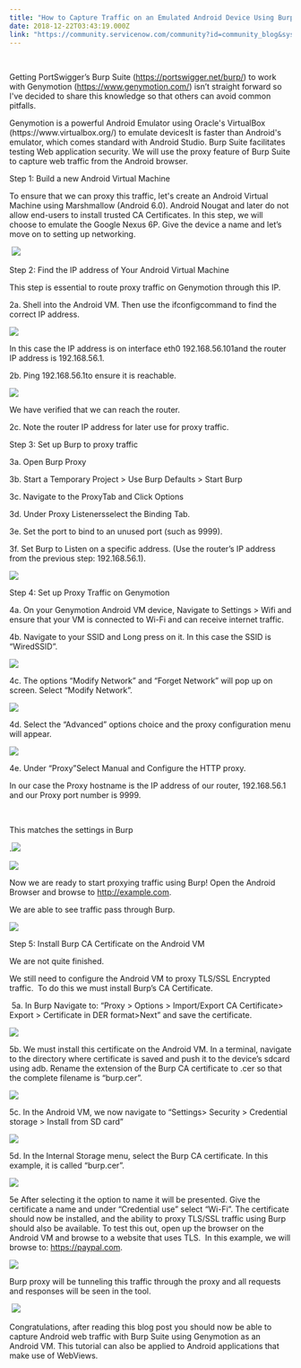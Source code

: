 ```yaml
---
title: "How to Capture Traffic on an Emulated Android Device Using Burp Suite with Genymotion"
date: 2018-12-22T03:43:19.000Z
link: "https://community.servicenow.com/community?id=community_blog&sys_id=a15673c1db2ea780107d5583ca961905"
---
```

<p> </p>
<p>Getting PortSwigger’s Burp Suite (<a href="https://portswigger.net/burp/" rel="nofollow">https://portswigger.net/burp/</a>) to work with Genymotion (<a href="https://www.genymotion.com/" rel="nofollow">https://www.genymotion.com/</a>) isn’t straight forward so I&#39;ve decided to share this knowledge so that others can avoid common pitfalls. </p>
<p>Genymotion is a powerful Android Emulator using Oracle&#39;s VirtualBox (https://www.virtualbox.org/) to emulate devicesIt is faster than Android&#39;s emulator, which comes standard with Android Studio. Burp Suite facilitates testing Web application security. We will use the proxy feature of Burp Suite to capture web traffic from the Android browser.</p>
<p>Step 1: Build a new Android Virtual Machine</p>
<p>To ensure that we can proxy this traffic, let&#39;s create an Android Virtual Machine using Marshmallow (Android 6.0). Android Nougat and later do not allow end-users to install trusted CA Certificates. In this step, we will choose to emulate the Google Nexus 6P. Give the device a name and let’s move on to setting up networking.</p>
<p> <img src="5fd37b49dbeaa780107d5583ca961923.iix" /></p>
<p>Step 2: Find the IP address of Your Android Virtual Machine</p>
<p>This step is essential to route proxy traffic on Genymotion through this IP.</p>
<p>2a. Shell into the Android VM. Then use the ifconfigcommand to find the correct IP address.</p>
<p><img src="9df33389dbeaa780107d5583ca961930.iix" /></p>
<p>In this case the IP address is on interface eth0 192.168.56.101and the router IP address is 192.168.56.1. </p>
<p>2b. Ping 192.168.56.1to ensure it is reachable.</p>
<p><img src="a604f389dbeaa780107d5583ca9619f7.iix" /></p>
<p>We have verified that we can reach the router.</p>
<p>2c. Note the router IP address for later use for proxy traffic.</p>
<p>Step 3: Set up Burp to proxy traffic</p>
<p>3a. Open Burp Proxy</p>
<p>3b. Start a Temporary Project &gt; Use Burp Defaults &gt; Start Burp</p>
<p>3c. Navigate to the ProxyTab and Click Options</p>
<p>3d. Under Proxy Listenersselect the Binding Tab.</p>
<p>3e. Set the port to bind to an unused port (such as 9999). </p>
<p>3f. Set Burp to Listen on a specific address. (Use the router’s IP address from the previous step: 192.168.56.1).</p>
<p><img src="b234bb89dbeaa780107d5583ca9619a5.iix" /></p>
<p>Step 4: Set up Proxy Traffic on Genymotion</p>
<p>4a. On your Genymotion Android VM device, Navigate to Settings &gt; Wifi and ensure that your VM is connected to Wi-Fi and can receive internet traffic.</p>
<p>4b. Navigate to your SSID and Long press on it. In this case the SSID is “WiredSSID”.</p>
<p><img src="215433c9dbeaa780107d5583ca9619dc.iix" /></p>
<p>4c. The options “Modify Network” and “Forget Network” will pop up on screen. Select “Modify Network”.</p>
<p><img src="226433c9dbeaa780107d5583ca9619ec.iix" /></p>
<p>4d. Select the “Advanced” options choice and the proxy configuration menu will appear.</p>
<p><img src="848477c9dbeaa780107d5583ca9619b8.iix" /></p>
<p>4e. Under “Proxy”Select Manual and Configure the HTTP proxy.</p>
<p>In our case the Proxy hostname is the IP address of our router, 192.168.56.1 and our Proxy port number is 9999.</p>
<p> </p>
<p>This matches the settings in Burp</p>
<p>.<img src="b994734ddbeaa780107d5583ca9619c1.iix" /></p>
<p><img src="b9b4374ddbeaa780107d5583ca96190b.iix" /></p>
<p>Now we are ready to start proxying traffic using Burp! Open the Android Browser and browse to <a href="http://example.com/" rel="nofollow">http://example.com</a>.</p>
<p>We are able to see traffic pass through Burp.</p>
<p><img src="92d47b4ddbeaa780107d5583ca96198b.iix" /></p>
<p>Step 5: Install Burp CA Certificate on the Android VM</p>
<p>We are not quite finished.</p>
<p>We still need to configure the Android VM to proxy TLS/SSL Encrypted traffic.  To do this we must install Burp’s CA Certificate.</p>
<p> 5a. In Burp Navigate to: “Proxy &gt; Options &gt; Import/Export CA Certificate&gt; Export &gt; Certificate in DER format&gt;Next” and save the certificate.</p>
<p><img src="4605f38ddbeaa780107d5583ca9619fb.iix" /></p>
<p>5b. We must install this certificate on the Android VM. In a terminal, navigate to the directory where certificate is saved and push it to the device’s sdcard using adb. Rename the extension of the Burp CA certificate to .cer so that the complete filename is “burp.cer”.</p>
<p><img src="9d253b8ddbeaa780107d5583ca961939.iix" /></p>
<p>5c. In the Android VM, we now navigate to “Settings&gt; Security &gt; Credential storage &gt; Install from SD card”</p>
<p><img src="b3353f8ddbeaa780107d5583ca9619e5.iix" /></p>
<p>5d. In the Internal Storage menu, select the Burp CA certificate. In this example, it is called “burp.cer”.</p>
<p><img src="fe5573cddbeaa780107d5583ca9619df.iix" /></p>
<p>5e After selecting it the option to name it will be presented. Give the certificate a name and under “Credential use” select “Wi-Fi”. The certificate should now be installed, and the ability to proxy TLS/SSL traffic using Burp should also be available. To test this out, open up the browser on the Android VM and browse to a website that uses TLS.  In this example, we will browse to: <a href="https://paypal.com/" rel="nofollow">https://paypal.com</a>.</p>
<p><img src="8c85f7cddbeaa780107d5583ca9619e5.iix" /></p>
<p>Burp proxy will be tunneling this traffic through the proxy and all requests and responses will be seen in the tool.</p>
<p> <img src="7895fbcddbeaa780107d5583ca9619b7.iix" /></p>
<p>Congratulations, after reading this blog post you should now be able to capture Android web traffic with Burp Suite using Genymotion as an Android VM. This tutorial can also be applied to Android applications that make use of WebViews.</p>
